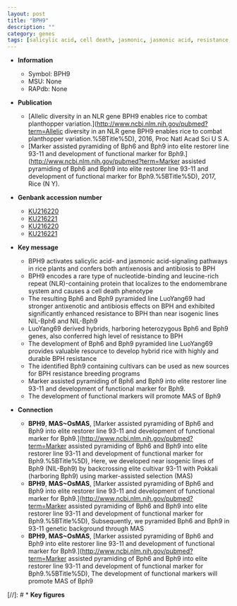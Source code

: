```yaml
---
layout: post
title: "BPH9"
description: ""
category: genes
tags: [salicylic acid, cell death, jasmonic, jasmonic acid, resistance, development, breeding]
---
```


* **Information**  
    + Symbol: BPH9  
    + MSU: None  
    + RAPdb: None  

* **Publication**  
    + [Allelic diversity in an NLR gene BPH9 enables rice to combat planthopper variation.](http://www.ncbi.nlm.nih.gov/pubmed?term=Allelic diversity in an NLR gene BPH9 enables rice to combat planthopper variation.%5BTitle%5D), 2016, Proc Natl Acad Sci U S A.
    + [Marker assisted pyramiding of Bph6 and Bph9 into elite restorer line 93-11 and development of functional marker for Bph9.](http://www.ncbi.nlm.nih.gov/pubmed?term=Marker assisted pyramiding of Bph6 and Bph9 into elite restorer line 93-11 and development of functional marker for Bph9.%5BTitle%5D), 2017, Rice (N Y).

* **Genbank accession number**  
    + [KU216220](http://www.ncbi.nlm.nih.gov/nuccore/KU216220)
    + [KU216221](http://www.ncbi.nlm.nih.gov/nuccore/KU216221)
    + [KU216220](http://www.ncbi.nlm.nih.gov/nuccore/KU216220)
    + [KU216221](http://www.ncbi.nlm.nih.gov/nuccore/KU216221)

* **Key message**  
    + BPH9 activates salicylic acid- and jasmonic acid-signaling pathways in rice plants and confers both antixenosis and antibiosis to BPH
    + BPH9 encodes a rare type of nucleotide-binding and leucine-rich repeat (NLR)-containing protein that localizes to the endomembrane system and causes a cell death phenotype
    + The resulting Bph6 and Bph9 pyramided line LuoYang69 had stronger antixenotic and antibiosis effects on BPH and exhibited significantly enhanced resistance to BPH than near isogenic lines NIL-Bph6 and NIL-Bph9
    + LuoYang69 derived hybrids, harboring heterozygous Bph6 and Bph9 genes, also conferred high level of resistance to BPH
    + The development of Bph6 and Bph9 pyramided line LuoYang69 provides valuable resource to develop hybrid rice with highly and durable BPH resistance
    + The identified Bph9 containing cultivars can be used as new sources for BPH resistance breeding programs
    + Marker assisted pyramiding of Bph6 and Bph9 into elite restorer line 93-11 and development of functional marker for Bph9.
    + The development of functional markers will promote MAS of Bph9

* **Connection**  
    + __BPH9__, __MAS~OsMAS__, [Marker assisted pyramiding of Bph6 and Bph9 into elite restorer line 93-11 and development of functional marker for Bph9.](http://www.ncbi.nlm.nih.gov/pubmed?term=Marker assisted pyramiding of Bph6 and Bph9 into elite restorer line 93-11 and development of functional marker for Bph9.%5BTitle%5D), Here, we developed near isogenic lines of Bph9 (NIL-Bph9) by backcrossing elite cultivar 93-11 with Pokkali (harboring Bph9) using marker-assisted selection (MAS)
    + __BPH9__, __MAS~OsMAS__, [Marker assisted pyramiding of Bph6 and Bph9 into elite restorer line 93-11 and development of functional marker for Bph9.](http://www.ncbi.nlm.nih.gov/pubmed?term=Marker assisted pyramiding of Bph6 and Bph9 into elite restorer line 93-11 and development of functional marker for Bph9.%5BTitle%5D),  Subsequently, we pyramided Bph6 and Bph9 in 93-11 genetic background through MAS
    + __BPH9__, __MAS~OsMAS__, [Marker assisted pyramiding of Bph6 and Bph9 into elite restorer line 93-11 and development of functional marker for Bph9.](http://www.ncbi.nlm.nih.gov/pubmed?term=Marker assisted pyramiding of Bph6 and Bph9 into elite restorer line 93-11 and development of functional marker for Bph9.%5BTitle%5D),  The development of functional markers will promote MAS of Bph9

[//]: # * **Key figures**  


